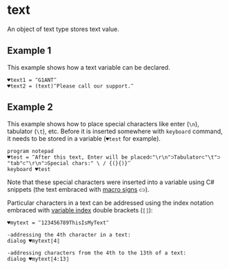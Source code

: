 # text

An object of text type stores text value.

## Example 1

This example shows how a text variable can be declared.

```G1ANT
♥text1 = ‴G1ANT‴
♥text2 = (text)‴Please call our support.‴
```

## Example 2

This example shows how to place special characters like enter (`\n`), tabulator (`\t`), etc. Before it is inserted somewhere with `keyboard` command, it needs to be stored in a variable (`♥test` for example).

```G1ANT
program notepad
♥test = ‴After this text, Enter will be placed⊂"\r\n"⊃Tabulator⊂"\t"⊃ "tab"⊂"\r\n"⊃Special chars:" \ / {(}{)}‴
keyboard ♥test
```

Note that these special characters were inserted into a variable using C# snippets (the text embraced with [macro signs](g1ant-language/special-characters/macro.md) `⊂⊃`).

Particular characters in a text can be addressed using the index notation embraced with [variable index](g1ant-language/special-characters/variable-index.md) double brackets (`⟦⟧`):

```G1ANT
♥mytext = ‴123456789ThisIsMyText‴

-addressing the 4th character in a text:
dialog ♥mytext⟦4⟧

-addressing characters from the 4th to the 13th of a text:
dialog ♥mytext⟦4:13⟧
```

   
